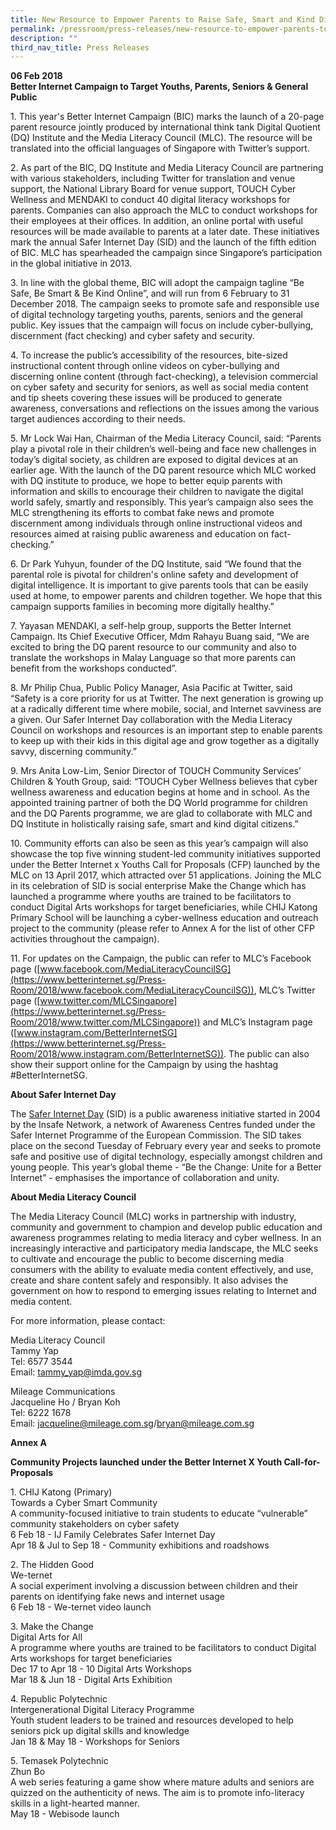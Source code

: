 ```yaml
---
title: New Resource to Empower Parents to Raise Safe, Smart and Kind Digital Citizens
permalink: /pressroom/press-releases/new-resource-to-empower-parents-to-raise-safe-and-kind-digital-citizens/
description: ""
third_nav_title: Press Releases
---
```

**06 Feb 2018**  
**Better Internet Campaign to Target Youths, Parents, Seniors & General Public**

1\. This year's Better Internet Campaign (BIC) marks the launch of a 20-page parent resource jointly produced by international think tank Digital Quotient (DQ) Institute and the Media Literacy Council (MLC). The resource will be translated into the official languages of Singapore with Twitter’s support.

2\. As part of the BIC, DQ Institute and Media Literacy Council are partnering with various stakeholders, including Twitter for translation and venue support, the National Library Board for venue support, TOUCH Cyber Wellness and MENDAKI to conduct 40 digital literacy workshops for parents. Companies can also approach the MLC to conduct workshops for their employees at their offices. In addition, an online portal with useful resources will be made available to parents at a later date. These initiatives mark the annual Safer Internet Day (SID) and the launch of the fifth edition of BIC. MLC has spearheaded the campaign since Singapore’s participation in the global initiative in 2013.

3\. In line with the global theme, BIC will adopt the campaign tagline “Be Safe, Be Smart & Be Kind Online”, and will run from 6 February to 31 December 2018. The campaign seeks to promote safe and responsible use of digital technology targeting youths, parents, seniors and the general public. Key issues that the campaign will focus on include cyber-bullying, discernment (fact checking) and cyber safety and security.

4\. To increase the public’s accessibility of the resources, bite-sized instructional content through online videos on cyber-bullying and discerning online content (through fact-checking), a television commercial on cyber safety and security for seniors, as well as social media content and tip sheets covering these issues will be produced to generate awareness, conversations and reflections on the issues among the various target audiences according to their needs.

5\. Mr Lock Wai Han, Chairman of the Media Literacy Council, said: “Parents play a pivotal role in their children’s well-being and face new challenges in today’s digital society, as children are exposed to digital devices at an earlier age. With the launch of the DQ parent resource which MLC worked with DQ institute to produce, we hope to better equip parents with information and skills to encourage their children to navigate the digital world safely, smartly and responsibly. This year’s campaign also sees the MLC strengthening its efforts to combat fake news and promote discernment among individuals through online instructional videos and resources aimed at raising public awareness and education on fact-checking.”

6\. Dr Park Yuhyun, founder of the DQ Institute, said “We found that the parental role is pivotal for children's online safety and development of digital intelligence. It is important to give parents tools that can be easily used at home, to empower parents and children together. We hope that this campaign supports families in becoming more digitally healthy.”

7\. Yayasan MENDAKI, a self-help group, supports the Better Internet Campaign. Its Chief Executive Officer, Mdm Rahayu Buang said, “We are excited to bring the DQ parent resource to our community and also to translate the workshops in Malay Language so that more parents can benefit from the workshops conducted”.

8\. Mr Philip Chua, Public Policy Manager, Asia Pacific at Twitter, said “Safety is a core priority for us at Twitter. The next generation is growing up at a radically different time where mobile, social, and Internet savviness are a given. Our Safer Internet Day collaboration with the Media Literacy Council on workshops and resources is an important step to enable parents to keep up with their kids in this digital age and grow together as a digitally savvy, discerning community.”

9\. Mrs Anita Low-Lim, Senior Director of TOUCH Community Services’ Children & Youth Group, said: “TOUCH Cyber Wellness believes that cyber wellness awareness and education begins at home and in school. As the appointed training partner of both the DQ World programme for children and the DQ Parents programme, we are glad to collaborate with MLC and DQ Institute in holistically raising safe, smart and kind digital citizens.”

10\. Community efforts can also be seen as this year’s campaign will also showcase the top five winning student-led community initiatives supported under the Better Internet x Youths Call for Proposals (CFP) launched by the MLC on 13 April 2017, which attracted over 51 applications. Joining the MLC in its celebration of SID is social enterprise Make the Change which has launched a programme where youths are trained to be facilitators to conduct Digital Arts workshops for target beneficiaries, while CHIJ Katong Primary School will be launching a cyber-wellness education and outreach project to the community (please refer to Annex A for the list of other CFP activities throughout the campaign).

11\. For updates on the Campaign, the public can refer to MLC’s Facebook page ([www.facebook.com/MediaLiteracyCouncilSG](https://www.betterinternet.sg/Press-Room/2018/www.facebook.com/MediaLiteracyCouncilSG)), MLC’s Twitter page ([www.twitter.com/MLCSingapore](https://www.betterinternet.sg/Press-Room/2018/www.twitter.com/MLCSingapore)) and MLC’s Instagram page ([www.instagram.com/BetterInternetSG](https://www.betterinternet.sg/Press-Room/2018/www.instagram.com/BetterInternetSG)). The public can also show their support online for the Campaign by using the hashtag #BetterInternetSG.


**About Safer Internet Day**

The [Safer Internet Day](http://www.saferinternetday.org/web/guest/about) (SID) is a public awareness initiative started in 2004 by the Insafe Network, a network of Awareness Centres funded under the Safer Internet Programme of the European Commission. The SID takes place on the second Tuesday of February every year and seeks to promote safe and positive use of digital technology, especially amongst children and young people. This year’s global theme - “Be the Change: Unite for a Better Internet” - emphasises the importance of collaboration and unity.


**About Media Literacy Council**

The Media Literacy Council (MLC) works in partnership with industry, community and government to champion and develop public education and awareness programmes relating to media literacy and cyber wellness. In an increasingly interactive and participatory media landscape, the MLC seeks to cultivate and encourage the public to become discerning media consumers with the ability to evaluate media content effectively, and use, create and share content safely and responsibly. It also advises the government on how to respond to emerging issues relating to Internet and media content.

For more information, please contact:

Media Literacy Council  
Tammy Yap  
Tel: 6577 3544  
Email: tammy_yap@imda.gov.sg

Mileage Communications  
Jacqueline Ho / Bryan Koh  
Tel: 6222 1678  
Email: jacqueline@mileage.com.sg/bryan@mileage.com.sg

**Annex A**

**Community Projects launched under the Better Internet X Youth Call-for-Proposals**

1\. CHIJ Katong (Primary)  
Towards a Cyber Smart Community  
A community-focused initiative to train students to educate “vulnerable” community stakeholders on cyber safety  
6 Feb 18 - IJ Family Celebrates Safer Internet Day  
Apr 18 & Jul to Sep 18 - Community exhibitions and roadshows

2\. The Hidden Good  
We-ternet  
A social experiment involving a discussion between children and their parents on identifying fake news and internet usage  
6 Feb 18 - We-ternet video launch

3\. Make the Change  
Digital Arts for All  
A programme where youths are trained to be facilitators to conduct Digital Arts workshops for target beneficiaries  
Dec 17 to Apr 18 - 10 Digital Arts Workshops  
Mar 18 & Jun 18 - Digital Arts Exhibition

4\. Republic Polytechnic  
Intergenerational Digital Literacy Programme  
Youth student leaders to be trained and resources developed to help seniors pick up digital skills and knowledge  
Jan 18 & May 18 - Workshops for Seniors

5\. Temasek Polytechnic  
Zhun Bo  
A web series featuring a game show where mature adults and seniors are quizzed on the authenticity of news. The aim is to promote info-literacy skills in a light-hearted manner.  
May 18 - Webisode launch